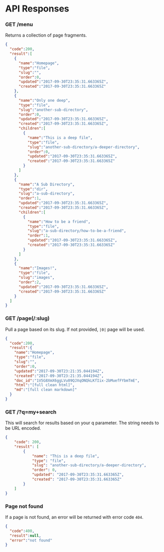 # API Responses

### GET /menu

Returns a collection of page fragments.

```json
{
  "code":200,
  "result":[
    {
      "name":"Homepage",
      "type":"file",
      "slug":"",
      "order":0,
      "updated":"2017-09-30T23:35:31.663365Z",
      "created":"2017-09-30T23:35:31.663365Z"
    },
    {
      "name":"Only one deep",
      "type":"file",
      "slug":"another-sub-directory",
      "order":0,
      "updated":"2017-09-30T23:35:31.663365Z",
      "created":"2017-09-30T23:35:31.663365Z",
      "children":[
        {
          "name":"This is a deep file",
          "type":"file",
          "slug":"another-sub-directory/a-deeper-directory",
          "order":0,
          "updated":"2017-09-30T23:35:31.663365Z",
          "created":"2017-09-30T23:35:31.663365Z"
        }
      ]
    },
    {
      "name":"A Sub Directory",
      "type":"dir",
      "slug":"a-sub-directory",
      "order":1,
      "updated":"2017-09-30T23:35:31.663365Z",
      "created":"2017-09-30T23:35:31.663365Z",
      "children":[
        {
          "name":"How to be a friend",
          "type":"file",
          "slug":"a-sub-directory/how-to-be-a-friend",
          "order":1,
          "updated":"2017-09-30T23:35:31.663365Z",
          "created":"2017-09-30T23:35:31.663365Z"
        }
      ]
    },
    {
      "name":"Images!",
      "type":"file",
      "slug":"images",
      "order":2,
      "updated":"2017-09-30T23:35:31.663365Z",
      "created":"2017-09-30T23:35:31.663365Z"
    }
  ]
}
```

### GET /page(/:slug)

Pull a page based on its slug. If not provided, `|0|` page will be used.

```json
{
  "code":200,
  "result":{
    "name":"Homepage",
    "type":"file",
    "slug":"",
    "order":0,
    "updated":"2017-09-30T23:21:35.044194Z",
    "created":"2017-09-30T23:21:35.044194Z",
    "doc_id":"1V5G8XmX6ggLVu09QJXqONQkLKfIix-2bMuefFYbmTmE",
    "html":"[full clean html]",
    "md":"[full clean markdown]"
  }
}
```

### GET /?q=my+search

This will search for results based on your q parameter. The string needs to be URL encoded.

```json
{
    "code": 200,
    "result": [
        {
            "name": "This is a deep file",
            "type": "file",
            "slug": "another-sub-directory/a-deeper-directory",
            "order": 0,
            "updated": "2017-09-30T23:35:31.663365Z",
            "created": "2017-09-30T23:35:31.663365Z"
        }
    ]
}
```

### Page not found

If a page is not found, an error will be returned with error code `404`.

```json
{
  "code":400,
  "result":null,
  "error":"not found"
}
```
